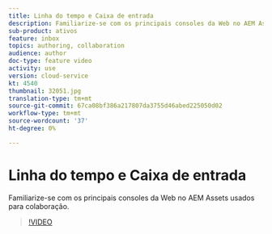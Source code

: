 ```yaml
---
title: Linha do tempo e Caixa de entrada
description: Familiarize-se com os principais consoles da Web no AEM Assets usados para colaboração.
sub-product: ativos
feature: inbox
topics: authoring, collaboration
audience: author
doc-type: feature video
activity: use
version: cloud-service
kt: 4540
thumbnail: 32051.jpg
translation-type: tm+mt
source-git-commit: 67ca08bf386a217807da3755d46abed225050d02
workflow-type: tm+mt
source-wordcount: '37'
ht-degree: 0%

---
```



# Linha do tempo e Caixa de entrada

Familiarize-se com os principais consoles da Web no AEM Assets usados para colaboração.

>[!VIDEO](https://video.tv.adobe.com/v/32051/?quality=12&learn=on&hidetitle=true)